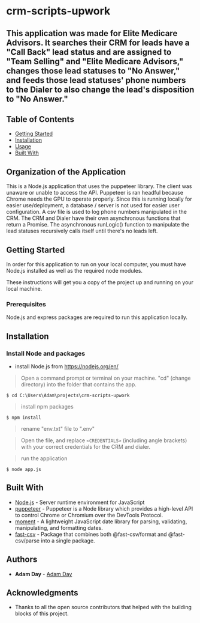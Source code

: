 # crm-scripts-upwork

This application was made for Elite Medicare Advisors. It searches their CRM for leads have a "Call Back" lead status and are assigned to "Team Selling" and "Elite Medicare Advisors," changes those lead statuses to "No Answer," and feeds those lead statuses' phone numbers to the Dialer to also change the lead's disposition to "No Answer." 
---

## Table of Contents

- [Getting Started](#getting-started)
- [Installation](#installation)
- [Usage](#usage)
- [Built With](#built-with)

## Organization of the Application

This is a Node.js application that uses the puppeteer library. The client was unaware or unable to access the API. Puppeteer is ran headful because Chrome needs the GPU to operate properly. Since this is running locally for easier use/deployment, a database / server is not used for easier user configuration. A csv file is used to log phone numbers manipulated in the CRM. The CRM and Dialer have their own asynchronous functions that return a Promise. The asynchronous runLogic() function to manipulate the lead statuses recursively calls itself until there's no leads left. 

## Getting Started

In order for this application to run on your local computer, you must have Node.js installed as well as the required node modules. 

These instructions will get you a copy of the project up and running on your local machine.

### Prerequisites

Node.js and express packages are required to run this application locally.  

## Installation

### Install Node and packages

- install Node.js from <https://nodejs.org/en/>

> Open a command prompt or terminal on your machine. "cd" (change directory) into the folder that contains the app. 

```shell
$ cd C:\Users\Adam\projects\crm-scripts-upwork
```

> install npm packages

```shell
$ npm install
```

> rename "env.txt" file to ".env"

> Open the file, and replace `<CREDENTIALS>` (including angle brackets) with your correct credentials for the CRM and dialer. 

> run the application

```shell
$ node app.js
```

## Built With

* [Node.js](https://nodejs.org/en/) - Server runtime environment for JavaScript
* [puppeteer](https://www.npmjs.com/package/puppeteer) - Puppeteer is a Node library which provides a high-level API to control Chrome or Chromium over the DevTools Protocol.
* [moment](https://www.npmjs.com/package/moment/) - A lightweight JavaScript date library for parsing, validating, manipulating, and formatting dates.
* [fast-csv](https://www.npmjs.com/package/fast-csv) - Package that combines both @fast-csv/format and @fast-csv/parse into a single package.

## Authors

* **Adam Day** - [Adam Day](https://github.com/dayadam)

## Acknowledgments

* Thanks to all the open source contributors that helped with the building blocks of this project. 
 
